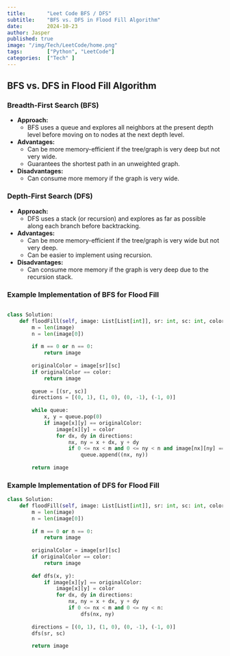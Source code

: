 ```yaml
---
title:       "Leet Code BFS / DFS"
subtitle:    "BFS vs. DFS in Flood Fill Algorithm"
date:        2024-10-23
author: Jasper
published: true
image: "/img/Tech/LeetCode/home.png"
tags:        ["Python", "LeetCode"]
categories:  ["Tech" ]
---
```


## BFS vs. DFS in Flood Fill Algorithm

### Breadth-First Search (BFS)
- **Approach:**
  - BFS uses a queue and explores all neighbors at the present depth level before moving on to nodes at the next depth level.
- **Advantages:**
  - Can be more memory-efficient if the tree/graph is very deep but not very wide.
  - Guarantees the shortest path in an unweighted graph.
- **Disadvantages:**
  - Can consume more memory if the graph is very wide.

### Depth-First Search (DFS)
- **Approach:**
  - DFS uses a stack (or recursion) and explores as far as possible along each branch before backtracking.
- **Advantages:**
  - Can be more memory-efficient if the tree/graph is very wide but not very deep.
  - Can be easier to implement using recursion.
- **Disadvantages:**
  - Can consume more memory if the graph is very deep due to the recursion stack.

### Example Implementation of BFS for Flood Fill
```python

class Solution:
    def floodFill(self, image: List[List[int]], sr: int, sc: int, color: int) -> List[List[int]]:
        m = len(image)
        n = len(image[0])
        
        if m == 0 or n == 0:
            return image
        
        originalColor = image[sr][sc]
        if originalColor == color:
            return image
        
        queue = [(sr, sc)]
        directions = [(0, 1), (1, 0), (0, -1), (-1, 0)]
        
        while queue:
            x, y = queue.pop(0)
            if image[x][y] == originalColor:
                image[x][y] = color
                for dx, dy in directions:
                    nx, ny = x + dx, y + dy
                    if 0 <= nx < m and 0 <= ny < n and image[nx][ny] == originalColor:
                        queue.append((nx, ny))
        
        return image
```
### Example Implementation of DFS for Flood Fill
```python
class Solution:
    def floodFill(self, image: List[List[int]], sr: int, sc: int, color: int) -> List[List[int]]:
        m = len(image)
        n = len(image[0])
        
        if m == 0 or n == 0:
            return image
        
        originalColor = image[sr][sc]
        if originalColor == color:
            return image
        
        def dfs(x, y):
            if image[x][y] == originalColor:
                image[x][y] = color
                for dx, dy in directions:
                    nx, ny = x + dx, y + dy
                    if 0 <= nx < m and 0 <= ny < n:
                        dfs(nx, ny)
        
        directions = [(0, 1), (1, 0), (0, -1), (-1, 0)]
        dfs(sr, sc)
        
        return image

```

